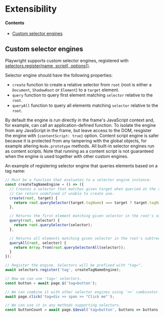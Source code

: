 # Extensibility

#### Contents

- [Custom selector engines](#custom-selector-engines)

## Custom selector engines

Playwright supports custom selector engines, registered with [selectors.register(name, script[, options])](api.md#selectorsregistername-script-options).

Selector engine should have the following properties:

- `create` function to create a relative selector from `root` (root is either a `Document`, `ShadowRoot` or `Element`) to a `target` element.
- `query` function to query first element matching `selector` relative to the `root`.
- `queryAll` function to query all elements matching `selector` relative to the `root`.

By default the engine is run directly in the frame's JavaScript context and, for example, can call an application-defined function. To isolate the engine from any JavaScript in the frame, but leave access to the DOM, resgister the engine with `{contentScript: true}` option. Content script engine is safer because it is protected from any tampering with the global objects, for example altering `Node.prototype` methods. All built-in selector engines run as content scripts. Note that running as a content script is not guaranteed when the engine is used together with other custom engines.

An example of registering selector engine that queries elements based on a tag name:
```js
// Must be a function that evaluates to a selector engine instance.
const createTagNameEngine = () => ({
  // Creates a selector that matches given target when queried at the root.
  // Can return undefined if unable to create one.
  create(root, target) {
    return root.querySelector(target.tagName) === target ? target.tagName : undefined;
  },

  // Returns the first element matching given selector in the root's subtree.
  query(root, selector) {
    return root.querySelector(selector);
  },

  // Returns all elements matching given selector in the root's subtree.
  queryAll(root, selector) {
    return Array.from(root.querySelectorAll(selector));
  }
});

// Register the engine. Selectors will be prefixed with "tag=".
await selectors.register('tag', createTagNameEngine);

// Now we can use 'tag=' selectors.
const button = await page.$('tag=button');

// We can combine it with other selector engines using `>>` combinator.
await page.click('tag=div >> span >> "Click me"');

// We can use it in any methods supporting selectors.
const buttonCount = await page.$$eval('tag=button', buttons => buttons.length);
```
